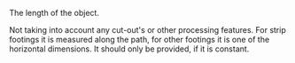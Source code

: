 The length of the object.


<!-- comment -->


Not taking into account any cut-out's or other processing features. For strip footings it is measured along the path, for other footings it is one of the horizontal dimensions. It should only be provided, if it is constant.


